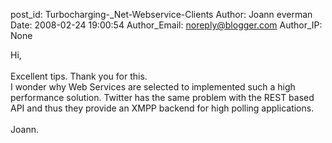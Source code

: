 post_id: Turbocharging-_Net-Webservice-Clients
Author: Joann everman
Date: 2008-02-24 19:00:54
Author_Email: noreply@blogger.com
Author_IP: None

Hi,<br /><br />Excellent tips. Thank you for this.<br />I wonder why Web Services are selected to implemented such a high performance solution. Twitter has the same problem with the REST based API and thus they provide an XMPP backend for high polling applications.<br /><br />Joann.
